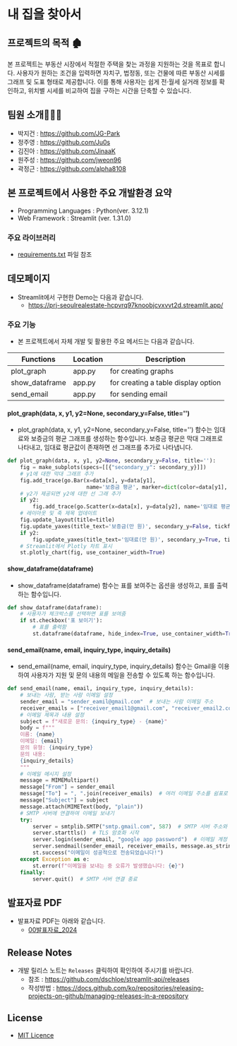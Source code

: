 # 내 집을 찾아서
## 프로젝트의 목적 🏚️
본 프로젝트는 부동산 시장에서 적절한 주택을 찾는 과정을 지원하는 것을 목표로 합니다. 
사용자가 원하는 조건을 입력하면 자치구, 법정동, 또는 건물에 따른 부동산 시세를 그래프 및 도표 형태로 제공합니다. 
이를 통해 사용자는 쉽게 전·월세 실거래 정보를 확인하고, 위치별 시세를 비교하여 집을 구하는 시간을 단축할 수 있습니다.

## 팀원 소개🧑‍🤝‍🧑
- 박지건 : https://github.com/JG-Park
- 정주영 : https://github.com/Ju0s
- 김진아 : https://github.com/JinaaK
- 원주성 : https://github.com/jweon96
- 곽정근 : https://github.com/alpha8108 

## 본 프로젝트에서 사용한 주요 개발환경 요약
  + Programming Languages : Python(ver. 3.12.1)
  + Web Framework : Streamlit (ver. 1.31.0)

### 주요 라이브러리
  + [requirements.txt](requirements.txt) 파일 참조

## 데모페이지
- Streamlit에서 구현한 Demo는 다음과 같습니다.
  + https://prj-seoulrealestate-hcpvrq97knoobjcvxvvt2d.streamlit.app/

### 주요 기능
 - 본 프로젝트에서 자체 개발 및 활용한 주요 메서드는 다음과 같습니다.

| Functions | Location | Description |
|---|---|---|
| plot_graph | app.py | for creating graphs |
| show_dataframe | app.py | for creating a table display option |
| send_email | app.py | for sending email |

#### plot_graph(data, x, y1, y2=None, secondary_y=False, title='')
-  plot_graph(data, x, y1, y2=None, secondary_y=False, title='') 함수는 임대료와 보증금의 평균 그래프를 생성하는 함수입니다. 보증금 평균은 막대 그래프로 나타내고, 임대료 평균값이 존재하면 선 그래프를 추가로 나타냅니다.
```python
def plot_graph(data, x, y1, y2=None, secondary_y=False, title=''):
    fig = make_subplots(specs=[[{"secondary_y": secondary_y}]])    
    # y1에 대한 막대 그래프 추가
    fig.add_trace(go.Bar(x=data[x], y=data[y1],
                         name='보증금 평균', marker=dict(color=data[y1], colorscale='Blues')), secondary_y=False)    
    # y2가 제공되면 y2에 대한 선 그래 추가
    if y2:    
        fig.add_trace(go.Scatter(x=data[x], y=data[y2], name='임대료 평균', line=dict(color='white')), secondary_y=True)
    # 레이아웃 및 축 제목 업데이트
    fig.update_layout(title=title)
    fig.update_yaxes(title_text='보증금(만 원)', secondary_y=False, tickformat=',.0f')
    if y2:
        fig.update_yaxes(title_text='임대료(만 원)', secondary_y=True, tickformat=',.0f')
    # Streamlit에서 Plotly 차트 표시
    st.plotly_chart(fig, use_container_width=True)
```

#### show_dataframe(dataframe)
- show_dataframe(dataframe) 함수는 표를 보여주는 옵션을 생성하고, 표를 출력하는 함수입니다.
```python
def show_dataframe(dataframe):
    # 사용자가 체크박스를 선택하면 표를 보여줌
    if st.checkbox('표 보이기'):
        # 표를 출력함
        st.dataframe(dataframe, hide_index=True, use_container_width=True)
```

#### send_email(name, email, inquiry_type, inquiry_details)
- send_email(name, email, inquiry_type, inquiry_details) 함수는 Gmail을 이용하여 사용자가 지원 및 문의 내용의 메일을 전송할 수 있도록 하는 함수입니다.
```python
def send_email(name, email, inquiry_type, inquiry_details):
    # 보내는 사람, 받는 사람 이메일 설정
    sender_email = "sender_eamil@gmail.com"  # 보내는 사람 이메일 주소
    receiver_emails = ["receiver_email1@gmail.com", "receiver_email2.com", "receiver_email3@gmail.com"]  # 받는 사람 이메일 주소
    # 이메일 제목과 내용 설정
    subject = f"새로운 문의: {inquiry_type} - {name}"
    body = f"""
    이름: {name}
    이메일: {email}
    문의 유형: {inquiry_type}
    문의 내용:
    {inquiry_details}
    """
    # 이메일 메시지 설정
    message = MIMEMultipart()
    message["From"] = sender_email
    message["To"] = ", ".join(receiver_emails)  # 여러 이메일 주소를 쉼표로 구분하여 문자열로 변환
    message["Subject"] = subject
    message.attach(MIMEText(body, "plain"))
    # SMTP 서버에 연결하여 이메일 보내기
    try:
        server = smtplib.SMTP("smtp.gmail.com", 587)  # SMTP 서버 주소와 포트
        server.starttls()  # TLS 암호화 시작
        server.login(sender_email, "google app password")  # 이메일 계정 로그인
        server.sendmail(sender_email, receiver_emails, message.as_string())  # 이메일 보내기
        st.success("이메일이 성공적으로 전송되었습니다!")
    except Exception as e:
        st.error(f"이메일을 보내는 중 오류가 발생했습니다: {e}")
    finally:
        server.quit()  # SMTP 서버 연결 종료
```

## 발표자료 PDF 
- 발표자료 PDF는 아래와 같습니다.
  + [00발표자료_2024](portfolio.pdf)

## Release Notes
- 개발 릴리스 노트는 `Releases` 클릭하여 확인하여 주시기를 바랍니다.
  + 참조 : https://github.com/dschloe/streamlit-api/releases
  + 작성방법 : https://docs.github.com/ko/repositories/releasing-projects-on-github/managing-releases-in-a-repository

## License
- [MIT Licence](LICENSE)
